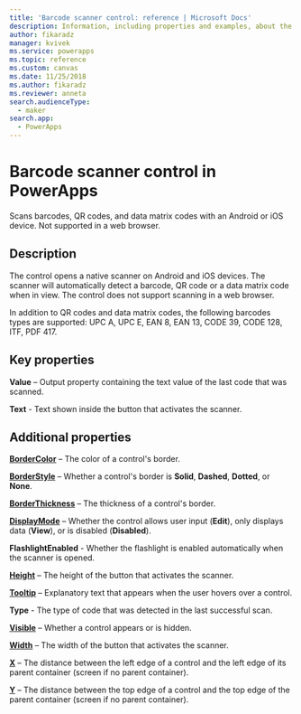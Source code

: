 ```yaml
---
title: 'Barcode scanner control: reference | Microsoft Docs'
description: Information, including properties and examples, about the barcode scanner control
author: fikaradz
manager: kvivek
ms.service: powerapps
ms.topic: reference
ms.custom: canvas
ms.date: 11/25/2018
ms.author: fikaradz
ms.reviewer: anneta
search.audienceType:
  - maker
search.app:
  - PowerApps
---
```

# Barcode scanner control in PowerApps
Scans barcodes, QR codes, and data matrix codes with an Android or iOS device.  Not supported in a web browser.

## Description
The control opens a native scanner on Android and iOS devices. The scanner will automatically detect  a barcode, QR code or a data matrix code when in view.  The control does not support scanning in a web browser.

In addition to QR codes and data matrix codes, the following barcodes types are supported: UPC A, UPC E, EAN 8, EAN 13, CODE 39, CODE 128, ITF, PDF 417.

## Key properties
**Value** – Output property containing the text value of the last code that was scanned.

**Text** - Text shown inside the button that activates the scanner.

## Additional properties
**[BorderColor](properties-color-border.md)** – The color of a control's border.

**[BorderStyle](properties-color-border.md)** – Whether a control's border is **Solid**, **Dashed**, **Dotted**, or **None**.

**[BorderThickness](properties-color-border.md)** – The thickness of a control's border.

**[DisplayMode](properties-core.md)** – Whether the control allows user input (**Edit**), only displays data (**View**), or is disabled (**Disabled**).

**FlashlightEnabled** - Whether the flashlight is enabled automatically when the scanner is opened.

**[Height](properties-size-location.md)** – The height of the button that activates the scanner.

**[Tooltip](properties-core.md)** – Explanatory text that appears when the user hovers over a control.

**Type** - The type of code that was detected in the last successful scan.

**[Visible](properties-core.md)** – Whether a control appears or is hidden.

**[Width](properties-size-location.md)** – The width of the button that activates the scanner.

**[X](properties-size-location.md)** – The distance between the left edge of a control and the left edge of its parent container (screen if no parent container).

**[Y](properties-size-location.md)** – The distance between the top edge of a control and the top edge of the parent container (screen if no parent container).
